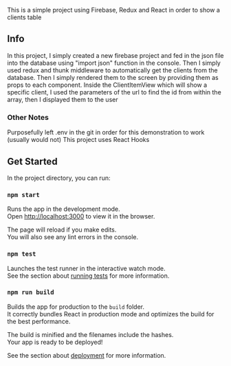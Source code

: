 This is a simple project using Firebase, Redux and React in order to show a clients table

## Info

In this project, I simply created a new firebase project and fed in the json file into the database using "import json" function in the console. Then I simply used redux and thunk middleware to automatically get the clients from the database. Then I simply rendered them to the screen by providing them as props to each component. Inside the ClientItemView which will show a specific client, I used the parameters of the url to find the id from within the array, then I displayed them to the user

### Other Notes

Purposefully left .env in the git in order for this demonstration to work (usually would not)
This project uses React Hooks

## Get Started

In the project directory, you can run:

### `npm start`

Runs the app in the development mode.<br>
Open [http://localhost:3000](http://localhost:3000) to view it in the browser.

The page will reload if you make edits.<br>
You will also see any lint errors in the console.

### `npm test`

Launches the test runner in the interactive watch mode.<br>
See the section about [running tests](https://facebook.github.io/create-react-app/docs/running-tests) for more information.

### `npm run build`

Builds the app for production to the `build` folder.<br>
It correctly bundles React in production mode and optimizes the build for the best performance.

The build is minified and the filenames include the hashes.<br>
Your app is ready to be deployed!

See the section about [deployment](https://facebook.github.io/create-react-app/docs/deployment) for more information.
